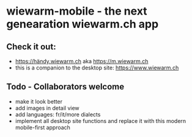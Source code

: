 # wiewarm-mobile - the next genearation wiewarm.ch app

## Check it out:

 * https://händy.wiewarm.ch aka https://m.wiewarm.ch
 * this is a companion to the desktop site: https://www.wiewarm.ch

## Todo - Collaborators welcome

 * make it look better
 * add images in detail view
 * add languages: fr/it/more dialects 
 * implement all desktop site functions and replace it with this modern mobile-first approach

